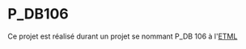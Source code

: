 # P_DB106
Ce projet est réalisé durant un projet se nommant P_DB 106 à l'[ETML](https://www.etml.ch/)
